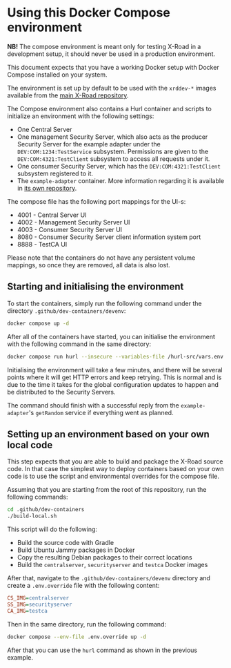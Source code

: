 # Using this Docker Compose environment

**NB!** The compose environment is meant only for testing X-Road in a development setup, it should never be used in a
production environment.

This document expects that you have a working Docker setup with Docker Compose installed on your system.

The environment is set up by default to be used with the `xrddev-*` images available from the
[main X-Road repository](https://github.com/orgs/nordic-institute/packages?repo_name=X-Road).

The Compose environment also contains a Hurl container and scripts to initialize an environment with the following
settings:

* One Central Server
* One management Security Server, which also acts as the producer Security Server for the example adapter under the
  `DEV:COM:1234:TestService` subsystem. Permissions are given to the `DEV:COM:4321:TestClient` subsystem to access all
  requests under it.
* One consumer Security Server, which has the `DEV:COM:4321:TestClient` subsystem registered to it.
* The `example-adapter` container. More information regarding it is available in
  [its own repository](https://github.com/nordic-institute/xrd4j/tree/develop/example-adapter).

The compose file has the following port mappings for the UI-s:

* 4001 - Central Server UI
* 4002 - Management Security Server UI
* 4003 - Consumer Security Server UI
* 8080 - Consumer Security Server client information system port
* 8888 - TestCA UI

Please note that the containers do not have any persistent volume mappings, so once they are removed, all data is also
lost.

## Starting and initialising the environment

To start the containers, simply run the following command under the directory `.github/dev-containers/devenv`:

```bash
docker compose up -d
```

After all of the containers have started, you can initialise the environment with the following command in the same
directory:

```bash
docker compose run hurl --insecure --variables-file /hurl-src/vars.env --file-root /hurl-files /hurl-src/setup.hurl --very-verbose --retry 12 --retry-interval 10000
```

Initialising the environment will take a few minutes, and there will be several points where it will get HTTP errors
and keep retrying. This is normal and is due to the time it takes for the global configuration updates to happen and be
distributed to the Security Servers.

The command should finish with a successful reply from the `example-adapter`'s `getRandom` service if everything went
as planned.

## Setting up an environment based on your own local code

This step expects that you are able to build and package the X-Road source code. In that case the simplest way to
deploy containers based on your own code is to use the script and environmental overrides for the compose file.

Assuming that you are starting from the root of this repository, run the following commands:

```bash
cd .github/dev-containers
./build-local.sh
```

This script will do the following:

* Build the source code with Gradle
* Build Ubuntu Jammy packages in Docker
* Copy the resulting Debian packages to their correct locations
* Build the `centralserver`, `securityserver` and `testca` Docker images

After that, navigate to the `.github/dev-containers/devenv` directory and create a `.env.override` file with the
following content:

```ini
CS_IMG=centralserver
SS_IMG=securityserver
CA_IMG=testca
```

Then in the same directory, run the following command:

```bash
docker compose --env-file .env.override up -d
```

After that you can use the `hurl` command as shown in the previous example.
